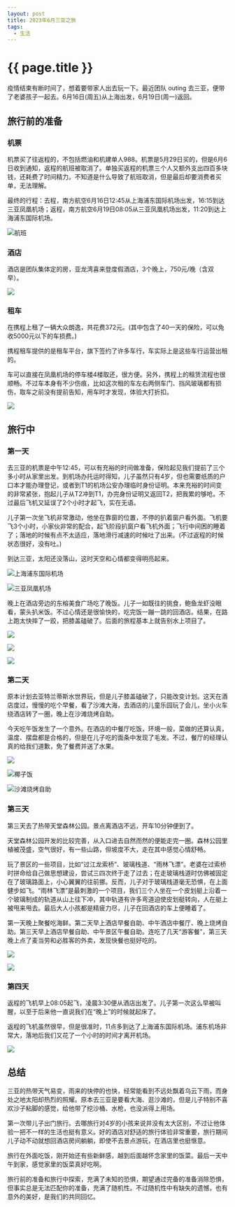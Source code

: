 ```yaml
---
layout: post
title: 2023年6月三亚之旅
tags:
  - 生活
---
```


# {{ page.title }}

疫情结束有断时间了，想着要带家人出去玩一下。最近团队 outing 去三亚，便带了老婆孩子一起去。6月16日(周五)从上海出发，6月19日(周一)返回。

<!-- more -->

## 旅行前的准备

### 机票

机票买了往返程的，不包括燃油和机建单人988。机票是5月29日买的，但是6月6日收到通知，返程的航班被取消了。单独买返程的机票三个人又额外支出四百多块钱，还耗费了时间精力。不知道是什么导致了航班取消，但是最后却要消费者买单，无法理解。

最终的行程：去程，南方航空6月16日12:45从上海浦东国际机场出发，16:15到达三亚凤凰机场；返程，南方航空6月19日08:05从三亚凤凰机场出发，11:20到达上海浦东国际机场。

![航班](/images/2023-06-21-航班.PNG)

### 酒店

酒店是团队集体定的房，亚龙湾喜来登度假酒店，3个晚上，750元/晚（含双早）。

![](/images/2023-06-21-三亚喜来登度假酒店1.JPG)

### 租车

在携程上租了一辆大众朗逸，共花费372元。(其中包含了40一天的保险，可以免收5000元以下的车损费。)

携程租车提供的是租车平台，旗下签约了许多车行，车实际上是这些车行运营出租的。

车可以直接在凤凰机场的停车楼4楼取还，很方便。另外，携程上的租赁流程也很顺畅。不过车本身有不少伤痕，比如这次租的车左右两侧车门、挡风玻璃都有损伤，取车之前没有提前告知，用车时才发现，体验大打折扣。

![](/images/2023-06-21-租车.jpeg)

## 旅行中

### 第一天

去三亚的机票是中午12:45，可以有充裕的时间做准备，保险起见我们提前了三个多小时从家里出发。到机场办托运时得知，儿子虽然只有4岁，但也需要纸质的户口本才能办理登记，或者到T1的机场公安办理临时身份证明。本来充裕的时间变的非常紧张，抱起儿子从T2冲到T1，办完身份证明又返回T2，把我累的够呛。不过最后飞机又延误了2个小时才起飞，实在无语。

儿子第一次坐飞机非常激动，他坐在靠窗的位置，不停的扒着窗户看外面。飞机要飞3个小时，小家伙非常的配合，起飞阶段扒窗户看飞机外面；飞行中间困的睡着了；落地的时候有点不太适应，落地滑行减速的时候吐了出来。(不过返程的时候状态很好，没有吐。)

到达三亚，太阳还没落山，这时天空和心情都变得明亮起来。

![上海浦东国际机场](/images/2023-06-21-浦东机场.jpeg)

![三亚凤凰机场](/images/2023-06-21-凤凰机场.jpeg)

晚上在酒店旁边的东榕美食广场吃了晚饭。儿子一如既往的挑食，鲍鱼龙虾没眼看，蒙头扒米饭。不过心情还是很愉快的，吃完饭一蹦一跳的回酒店。结果，在路上跑太快摔了一跤，把膝盖磕破了。后面的旅程基本上就告别水上项目了。

![](/images/2023-06-21-大龙虾.jpg)

![](/images/2023-06-21-皮皮虾.jpg)

![](/images/2023-06-21-聚餐.jpg)

### 第二天

原本计划去亚特兰蒂斯水世界玩，但是儿子膝盖磕破了，只能改变计划。这天在酒店度过，慢慢的吃个早餐，看了沙滩大海，去酒店的儿童乐园玩了会儿，坐小火车绕酒店转了一圈，晚上在沙滩烧烤自助。

今天吃午饭发生了一个意外。在酒店的中餐厅吃饭，环境一般，菜做的还算认真，温度、摆盘都是合格的，但是在儿子吃的面条中发现了毛发。不过，餐厅的经理认真的给我们道歉，免了餐费并送了水果。

![](/images/2023-06-21-酒店视角的景色.JPG)

![椰子饭](/images/2023-06-21-椰子饭.jpeg)

![沙滩烧烤自助](/images/2023-06-21-沙滩烧烤自助.jpg)

### 第三天

第三天去了热带天堂森林公园。景点离酒店不远，开车10分钟便到了。

天堂森林公园开发的比较完善，从入口进去自然而然的便能走完一圈。森林公园里植被茂盛，空气很好，有一些山路，但坡度不大，走在其中感觉心情舒畅。

玩了景区的一些项目，比如“过江龙索桥”、玻璃栈道、“雨林飞漂”。老婆在过索桥时拼命给自己做思想建设，尝试三四次终于走了过去；在走玻璃栈道时仿佛被固定在了玻璃路面上，小心翼翼的往前挪。反而，儿子对于玻璃栈道毫无恐惧，在上面健步如飞。“雨林飞漂”是最刺激的一个项目，我们三个人坐在一个皮划艇上沿着一个玻璃制成的轨道从山上往下冲，其中轨道有许多弯道迫使皮划艇转向，人在艇上被甩来甩去。最后大人小孩都是精疲力尽，儿子在回酒店的车上便睡着了。

第一天晚上聚餐吃海鲜。第二天早上酒店早餐自助、中午酒店中餐厅、晚上烧烤自助。第三天早上酒店早餐自助、中午景区午餐自助。连吃了几天“游客餐”，第三天晚上点了麦当劳和必胜客的外卖，发现快餐也挺好吃的。

![](/images/2023-06-21-沙滩旁的草坪.jpeg)

![](/images/2023-06-21-麦当劳与必胜客.jpg)

### 第四天

返程的飞机早上08:05起飞，凌晨3:30便从酒店出发了。儿子第一次这么早被叫醒，以至于后来他一直说我们在“晚上”的时候就起床了。

返程的飞机虽然很早，但是很准时，11点多到达了上海浦东国际机场。浦东机场非常大，落地后我们又花了一个小时的时间才离开机场。

![](/images/2023-06-21-返程-大憬看飞机.jpg)

## 总结

三亚的热带天气易变，雨来的快停的也快，经常能看到不远处飘着乌云下雨，而身处之地太阳却热烈的照耀。原本去三亚是要看大海、逛沙滩的，但是儿子特别不喜欢沙子粘脚的感觉，给他带了挖沙桶、水枪，也没派得上用场。

第一次带儿子出门旅行。去哪旅行对4岁的小孩来说并没有太大区别，不过让他体验一把不一样的生活也挺有意义。好的酒店对舒适的旅行体验非常重要，旅行期间儿子动不动就想回酒店房间躺躺，即使不去景点游玩，在酒店里也挺惬意。

旅行在外面吃饭，刚开始还有些新鲜感，越到后面越怀念家里的饭菜。最后一天中午到家，感觉家里的饭菜真好吃啊。

旅行前的准备和旅行中探索，充满了未知的恐惧，期望通过完备的准备消除恐惧，但事实总是无法匹配你的准备，充满了随机性。不过随机性中有缺失的遗憾，也有意外的美好，是我们的共同回忆。
